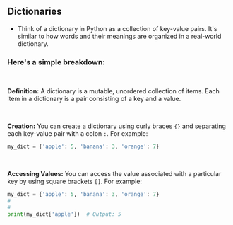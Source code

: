 ## Dictionaries

- Think of a dictionary in Python as a collection of key-value pairs. It's similar to how words and their meanings are organized in a real-world dictionary.

### Here's a simple breakdown:

<br>

**Definition:** A dictionary is a mutable, unordered collection of items. Each item in a dictionary is a pair consisting of a key and a value.

<br>

**Creation:** You can create a dictionary using curly braces `{}` and separating each key-value pair with a colon `:`. For example:

```python
my_dict = {'apple': 5, 'banana': 3, 'orange': 7}

```

<br>

**Accessing Values:** You can access the value associated with a particular key by using square brackets `[]`. For example:

```python
my_dict = {'apple': 5, 'banana': 3, 'orange': 7}
#
#
print(my_dict['apple'])  # Output: 5
```
